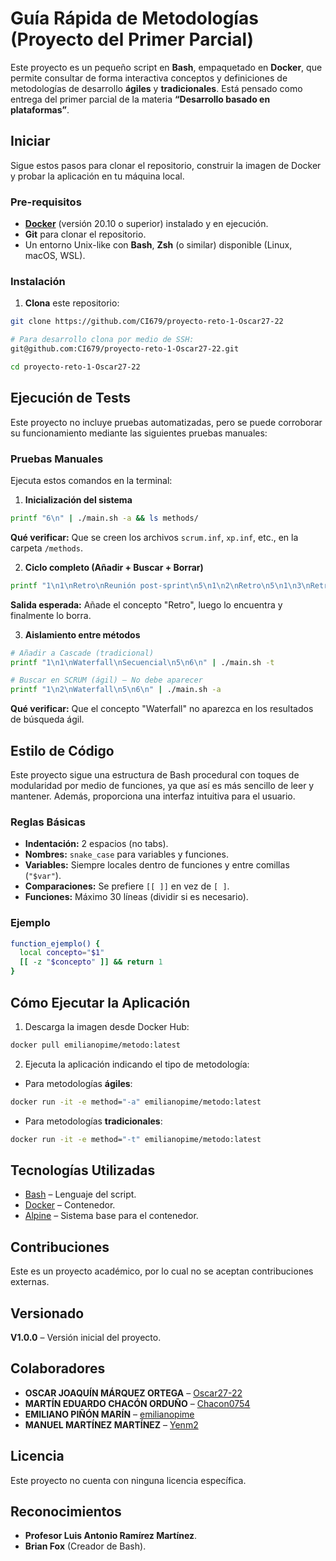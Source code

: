 # Guía Rápida de Metodologías (Proyecto del Primer Parcial)

Este proyecto es un pequeño script en **Bash**, empaquetado en **Docker**, que permite consultar de forma interactiva conceptos y definiciones de metodologías de desarrollo **ágiles** y **tradicionales**. Está pensado como entrega del primer parcial de la materia **“Desarrollo basado en plataformas”**.

## Iniciar

Sigue estos pasos para clonar el repositorio, construir la imagen de Docker y probar la aplicación en tu máquina local.

### Pre-requisitos

* [**Docker**](https://docs.docker.com/engine/install/) (versión 20.10 o superior) instalado y en ejecución.
* **Git** para clonar el repositorio.
* Un entorno Unix-like con **Bash**, **Zsh** (o similar) disponible (Linux, macOS, WSL).

### Instalación

1. **Clona** este repositorio:

```bash
git clone https://github.com/CI679/proyecto-reto-1-Oscar27-22

# Para desarrollo clona por medio de SSH:
git@github.com:CI679/proyecto-reto-1-Oscar27-22.git

cd proyecto-reto-1-Oscar27-22
```

## Ejecución de Tests

Este proyecto no incluye pruebas automatizadas, pero se puede corroborar su funcionamiento mediante las siguientes pruebas manuales:

### Pruebas Manuales

Ejecuta estos comandos en la terminal:

1. **Inicialización del sistema**

```bash
printf "6\n" | ./main.sh -a && ls methods/
```

**Qué verificar:**
Que se creen los archivos `scrum.inf`, `xp.inf`, etc., en la carpeta `/methods`.

2. **Ciclo completo (Añadir + Buscar + Borrar)**

```bash
printf "1\n1\nRetro\nReunión post-sprint\n5\n1\n2\nRetro\n5\n1\n3\nRetro\n5\n6\n" | ./main.sh -a
```

**Salida esperada:**
Añade el concepto "Retro", luego lo encuentra y finalmente lo borra.

3. **Aislamiento entre métodos**

```bash
# Añadir a Cascade (tradicional)
printf "1\n1\nWaterfall\nSecuencial\n5\n6\n" | ./main.sh -t

# Buscar en SCRUM (ágil) – No debe aparecer
printf "1\n2\nWaterfall\n5\n6\n" | ./main.sh -a
```

**Qué verificar:**
Que el concepto "Waterfall" no aparezca en los resultados de búsqueda ágil.

## Estilo de Código

Este proyecto sigue una estructura de Bash procedural con toques de modularidad por medio de funciones, ya que así es más sencillo de leer y mantener. Además, proporciona una interfaz intuitiva para el usuario.

### Reglas Básicas

* **Indentación:** 2 espacios (no tabs).
* **Nombres:** `snake_case` para variables y funciones.
* **Variables:** Siempre locales dentro de funciones y entre comillas (`"$var"`).
* **Comparaciones:** Se prefiere `[[ ]]` en vez de `[ ]`.
* **Funciones:** Máximo 30 líneas (dividir si es necesario).

### Ejemplo

```bash
function_ejemplo() {
  local concepto="$1"
  [[ -z "$concepto" ]] && return 1
}
```

## Cómo Ejecutar la Aplicación

1. Descarga la imagen desde Docker Hub:

```bash
docker pull emilianopime/metodo:latest
```

2. Ejecuta la aplicación indicando el tipo de metodología:

* Para metodologías **ágiles**:

```bash
docker run -it -e method="-a" emilianopime/metodo:latest
```

* Para metodologías **tradicionales**:

```bash
docker run -it -e method="-t" emilianopime/metodo:latest
```

## Tecnologías Utilizadas

* [Bash](https://www.gnu.org/software/bash/) – Lenguaje del script.
* [Docker](https://www.docker.com/) – Contenedor.
* [Alpine](https://alpinelinux.org/) – Sistema base para el contenedor.

## Contribuciones

Este es un proyecto académico, por lo cual no se aceptan contribuciones externas.

## Versionado

**V1.0.0** – Versión inicial del proyecto.

## Colaboradores

* **OSCAR JOAQUÍN MÁRQUEZ ORTEGA** – [Oscar27-22](https://github.com/Oscar27-22)
* **MARTÍN EDUARDO CHACÓN ORDUÑO** – [Chacon0754](https://github.com/Chacon0754)
* **EMILIANO PIÑÓN MARÍN** – [emilianopime](https://github.com/emilianopime)
* **MANUEL MARTÍNEZ MARTÍNEZ** – [Yenm2](https://github.com/Yenm2)

## Licencia

Este proyecto no cuenta con ninguna licencia específica.

## Reconocimientos

* **Profesor Luis Antonio Ramírez Martínez**.
* **Brian Fox** (Creador de Bash).


